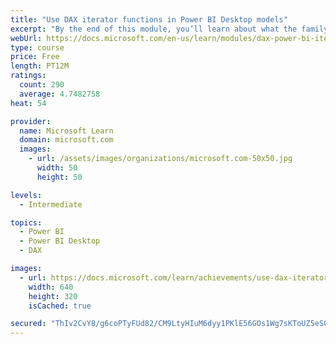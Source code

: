 ```yaml
---
title: "Use DAX iterator functions in Power BI Desktop models"
excerpt: "By the end of this module, you’ll learn about what the family of iterator functions can do and how to use them in your DAX calculations. Calculations will include custom summarizations, ranking, and concatenation."
webUrl: https://docs.microsoft.com/en-us/learn/modules/dax-power-bi-iterator-functions/
type: course
price: Free
length: PT12M
ratings:
  count: 290
  average: 4.7482758
heat: 54

provider:
  name: Microsoft Learn
  domain: microsoft.com
  images:
    - url: /assets/images/organizations/microsoft.com-50x50.jpg
      width: 50
      height: 50

levels:
  - Intermediate

topics:
  - Power BI
  - Power BI Desktop
  - DAX

images:
  - url: https://docs.microsoft.com/learn/achievements/use-dax-iterator-functions-power-bi-desktop-social.png
    width: 640
    height: 320
    isCached: true

secured: "ThIv2CvY8/g6coPTyFUd82/CM9LtyHIuM6dyy1PKlE56GOs1Wg7sKToUZ5eS0zVWCwa2vt/CORIVIixM3efsKpCc+GBf0cRAbHNNOCm3GPXq9x1YKVaOHVBkUCEoz9FmcYz9hnIByWnpuN0G9blIJP+ICJOPdOxElu+0YUtZEVd6MkjotHj/G4vcFj4gRh1BGbrsCgwqZfiJCUcHo/g5J0a4x1x/kpHBC5krZZZAznt1khiYMLsbbJiSQZPNguLQ1ZYlIbZidmxcFoNHO6kFBuoyx4+nA5o15MFGvLYl2sY/Io1c0Uifj3XLARHSaarK05UaiwWgrD+PVEKoQDukITC9H05/Q2Ft16zu7W0Xu6EJWz+zB5nnZYlxILK5YAmcdWejrk8YUv/rpuNfmGskmgZsXt3XHvkmn9//LclbL04=;30mJUPtVNAoazkoZEUPJnA=="
---
```


